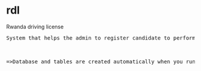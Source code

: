 # rdl
Rwanda driving license 

<pre>System that helps the admin to register candidate to perform exams Provisional  and Definitive <br>


=>Database and tables are created automatically when you run backup file</pre>
